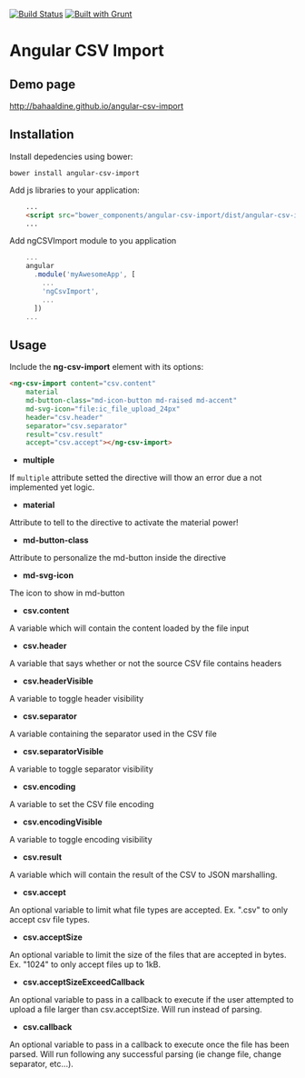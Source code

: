 [![Build Status](https://travis-ci.org/bahaaldine/angular-csv-import.svg?branch=master)](https://travis-ci.org/bahaaldine/angular-csv-import)
[![Built with Grunt](https://cdn.gruntjs.com/builtwith.png)](http://gruntjs.com/)

# Angular CSV Import

## Demo page

http://bahaaldine.github.io/angular-csv-import

## Installation

Install depedencies using bower:
```
bower install angular-csv-import
```

Add js libraries to your application:
```html
	...
	<script src="bower_components/angular-csv-import/dist/angular-csv-import.js"></script>
    ...
```

Add ngCSVImport module to you application
```javascript
	...
	angular
	  .module('myAwesomeApp', [
	    ...
	    'ngCsvImport',
	    ...
	  ])
	...
```

## Usage
Include the **ng-csv-import** element with its options:

```html
<ng-csv-import content="csv.content"
	material
	md-button-class="md-icon-button md-raised md-accent"
	md-svg-icon="file:ic_file_upload_24px"
	header="csv.header"
	separator="csv.separator"
	result="csv.result"
	accept="csv.accept"></ng-csv-import>
```

- **multiple**

If `multiple` attribute setted the directive will thow an error due a not implemented yet logic.

- **material**

Attribute to tell to the directive to activate the material power!

- **md-button-class**

Attribute to personalize the md-button inside the directive

- **md-svg-icon**

The icon to show in md-button

- **csv.content**

A variable which will contain the content loaded by the file input

- **csv.header**

A variable that says whether or not the source CSV file contains headers

- **csv.headerVisible**

A variable to toggle header visibility

- **csv.separator**

A variable containing the separator used in the CSV file

- **csv.separatorVisible**

A variable to toggle separator visibility

- **csv.encoding**

A variable to set the CSV file encoding

- **csv.encodingVisible**

A variable to toggle encoding visibility

- **csv.result**

A variable which will contain the result of the CSV to JSON marshalling.

- **csv.accept**

An optional variable to limit what file types are accepted. Ex. ".csv" to only accept csv file types.

- **csv.acceptSize**

An optional variable to limit the size of the files that are accepted in bytes. Ex. "1024" to only accept files up to 1kB.

- **csv.acceptSizeExceedCallback**

An optional variable to pass in a callback to execute if the user attempted to upload a file larger than csv.acceptSize. Will run instead of parsing.

- **csv.callback**

An optional variable to pass in a callback to execute once the file has been parsed. Will run following any successful parsing (ie change file, change separator, etc...).
